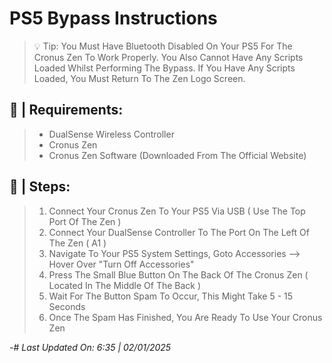 # PS5 Bypass Instructions
>💡 Tip: You Must Have Bluetooth Disabled On Your PS5 For The Cronus Zen To Work Properly. You Also Cannot Have Any Scripts Loaded Whilst Performing The Bypass. If You Have Any Scripts Loaded, You Must Return To The Zen Logo Screen.

## 🔐 | Requirements:
> - DualSense Wireless Controller
> - Cronus Zen
> - Cronus Zen Software (Downloaded From The Official Website)

## 📖 | Steps:
> 1. Connect Your Cronus Zen To Your PS5 Via USB ( Use The Top Port Of The Zen )
> 2. Connect Your DualSense Controller To The Port On The Left Of The Zen ( A1 )
> 3. Navigate To Your PS5 System Settings, Goto Accessories --> Hover Over "Turn Off Accessories"
> 4. Press The Small Blue Button On The Back Of The Cronus Zen ( Located In The Middle Of The Back )
> 5. Wait For The Button Spam To Occur, This Might Take 5 - 15 Seconds
> 6. Once The Spam Has Finished, You Are Ready To Use Your Cronus Zen

-# *Last Updated On: 6:35 | 02/01/2025*
